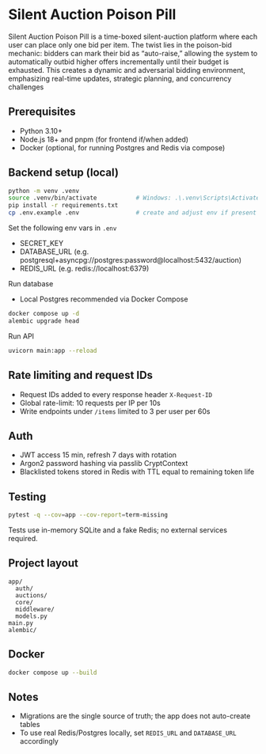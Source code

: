 # Silent Auction Poison Pill

Silent Auction Poison Pill is a time-boxed silent-auction platform where each user can place only one bid per item. The twist lies in the poison-bid mechanic: bidders can mark their bid as “auto-raise,” allowing the system to automatically outbid higher offers incrementally until their budget is exhausted. This creates a dynamic and adversarial bidding environment, emphasizing real-time updates, strategic planning, and concurrency challenges

## Prerequisites
- Python 3.10+
- Node.js 18+ and pnpm (for frontend if/when added)
- Docker (optional, for running Postgres and Redis via compose)

## Backend setup (local)
```bash
python -m venv .venv
source .venv/bin/activate           # Windows: .\.venv\Scripts\Activate.ps1
pip install -r requirements.txt
cp .env.example .env                # create and adjust env if present
```

Set the following env vars in `.env`
- SECRET_KEY
- DATABASE_URL (e.g. postgresql+asyncpg://postgres:password@localhost:5432/auction)
- REDIS_URL (e.g. redis://localhost:6379)

Run database
- Local Postgres recommended via Docker Compose

```bash
docker compose up -d
alembic upgrade head
```

Run API
```bash
uvicorn main:app --reload
```

## Rate limiting and request IDs
- Request IDs added to every response header `X-Request-ID`
- Global rate-limit: 10 requests per IP per 10s
- Write endpoints under `/items` limited to 3 per user per 60s

## Auth
- JWT access 15 min, refresh 7 days with rotation
- Argon2 password hashing via passlib CryptContext
- Blacklisted tokens stored in Redis with TTL equal to remaining token life

## Testing
```bash
pytest -q --cov=app --cov-report=term-missing
```
Tests use in-memory SQLite and a fake Redis; no external services required.

## Project layout
```
app/
  auth/
  auctions/
  core/
  middleware/
  models.py
main.py
alembic/
```

## Docker
```bash
docker compose up --build
```

## Notes
- Migrations are the single source of truth; the app does not auto-create tables
- To use real Redis/Postgres locally, set `REDIS_URL` and `DATABASE_URL` accordingly